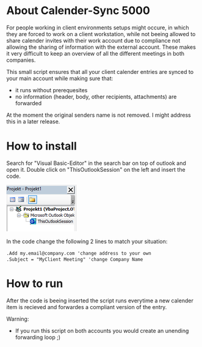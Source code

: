 # About Calender-Sync 5000

For people working in client environments setups might occure, in which they are forced to work on a client workstation, while not beeing allowed to share calender invites with their work account due to compliance not allowing the sharing of information with the external account. These makes it very difficult to keep an overview of all the different meetings in both companies.

This small script ensures that all your client calender entries are synced to your main account while making sure that:
- it runs without prerequesites
- no information (header, body, other recipients, attachments) are forwarded

At the moment the original senders name is not removed. I might address this in a later release.

# How to install



Search for "Visual Basic-Editor" in the search bar on top of outlook and open it. Double click on "ThisOutlookSession" on the left and insert the code.

![Adding the code to Outlook](https://github.com/xlaech/Calender-Sync-5000/blob/master/screenshot.png)

In the code change the following 2 lines to match your situation:

```vba
.Add my.email@company.com 'change address to your own
.Subject = "MyClient Meeting" 'change Company Name
```

# How to run

After the code is beeing inserted the script runs everytime a new calender item is recieved and forwardes a compliant version of the entry.

Warning:
- If you run this script on both accounts you would create an unending forwarding loop ;)
